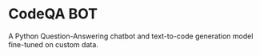 # CodeQA BOT
A Python Question-Answering chatbot and text-to-code generation model fine-tuned on custom data.
